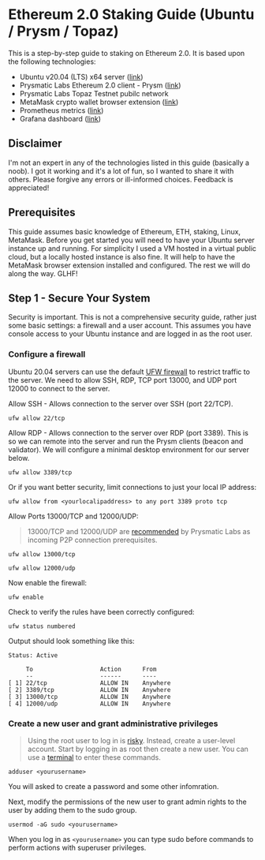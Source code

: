 # Ethereum 2.0 Staking Guide (Ubuntu / Prysm / Topaz)
This is a step-by-step guide to staking on Ethereum 2.0. It is based upon the following technologies:
- Ubuntu v20.04 (LTS) x64 server ([link](https://ubuntu.com/))
- Prysmatic Labs Ethereum 2.0 client - Prysm ([link](https://prysmaticlabs.com/))
- Prysmatic Labs Topaz Testnet pubilc network
- MetaMask crypto wallet browser extension ([link](https://metamask.io/))
- Prometheus metrics ([link](https://prometheus.io/))
- Grafana dashboard ([link](https://grafana.com/))

## Disclaimer
I'm not an expert in any of the technologies listed in this guide (basically a noob). I got it working and it's a lot of fun, so I wanted to share it with others. Please forgive any errors or ill-informed choices. Feedback is appreciated!

## Prerequisites
This guide assumes basic knowledge of Ethereum, ETH, staking, Linux, MetaMask. Before you get started you will need to have your Ubuntu server instance up and running. For simplicity I used a VM hosted in a virtual public cloud, but a locally hosted instance is also fine. It will help to have the MetaMask browser extension installed and configured. The rest we will do along the way. GLHF!

## Step 1 - Secure Your System
Security is important. This is not a comprehensive security guide, rather just some basic settings: a firewall and a user account. This assumes you have console access to your Ubuntu instance and are logged in as the root user.

### Configure a firewall

Ubuntu 20.04 servers can use the default [UFW firewall](https://help.ubuntu.com/community/UFW) to restrict traffic to the server. We need to allow SSH, RDP, TCP port 13000, and UDP port 12000 to connect to the server.

Allow SSH - Allows connection to the server over SSH (port 22/TCP).

```
ufw allow 22/tcp
```

Allow RDP - Allows connection to the server over RDP (port 3389). This is so we can remote into the server and run the Prysm clients (beacon and validator). We will configure a minimal desktop environment for our server below.

```
ufw allow 3389/tcp
```

Or if you want better security, limit connections to just your local IP address:

```
ufw allow from <yourlocalipaddress> to any port 3389 proto tcp
```

Allow Ports 13000/TCP and 12000/UDP:

> 13000/TCP and 12000/UDP are [recommended](https://docs.prylabs.network/docs/prysm-usage/p2p-host-ip/#incoming-p2p-connection-prerequisites) by Prysmatic Labs as incoming P2P connection prerequisites.

```
ufw allow 13000/tcp
```

```
ufw allow 12000/udp
```

Now enable the firewall:

```
ufw enable
```

Check to verify the rules have been correctly configured:

```
ufw status numbered
```

Output should look something like this:

```
Status: Active

     To                   Action      From
     --                   ------      ----
[ 1] 22/tcp               ALLOW IN    Anywhere
[ 2] 3389/tcp             ALLOW IN    Anywhere
[ 3] 13000/tcp            ALLOW IN    Anywhere
[ 4] 12000/udp            ALLOW IN    Anywhere
```

### Create a new user and grant administrative privileges

> Using the root user to log in is [risky](https://askubuntu.com/questions/16178/why-is-it-bad-to-log-in-as-root). Instead, create a user-level account. Start by logging in as root then create a new user. You can use a [terminal](https://ubuntu.com/tutorials/command-line-for-beginners#3-opening-a-terminal) to enter these commands.

```
adduser <yourusername>
```

You will asked to create a password and some other infomration.

Next, modify the permissions of the new user to grant admin rights to the user by adding them to the sudo group.

```
usermod -aG sudo <yourusername>
```

When you log in as ```<yourusername>``` you can type sudo before commands to perform actions with superuser privileges.
